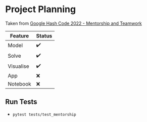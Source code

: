 # Project Planning

Taken from [Google Hash Code 2022 - Mentorship and Teamwork](
https://codingcompetitions.withgoogle.com/hashcode/round/00000000008caae7)


| Feature | Status |
| ------- | ------ |
| Model   | :heavy_check_mark: |
| Solve   | :heavy_check_mark: |
| Visualise | :heavy_check_mark: |
| App | :x: |
| Notebook | :x: |


## Run Tests
- `pytest tests/test_mentorship`
